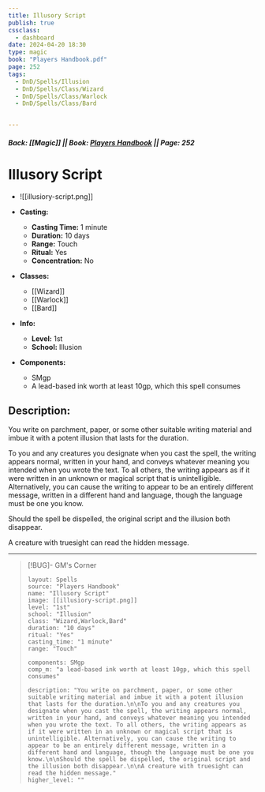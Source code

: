 ```yaml
---
title: Illusory Script
publish: true
cssclass:
  - dashboard
date: 2024-04-20 18:30
type: magic
book: "Players Handbook.pdf"
page: 252
tags:
  - DnD/Spells/Illusion
  - DnD/Spells/Class/Wizard
  - DnD/Spells/Class/Warlock
  - DnD/Spells/Class/Bard


---
```


##### Back: [[Magic]] || Book: [Players Handbook](https://drive.google.com/drive/folders/1O5bhpYizcIT5xxAoLOuzCRht_PVS7VSG?usp=sharing) || Page: 252

# Illusory Script
- ![[illusiory-script.png]]
- **Casting:**
    - **Casting Time:** 1 minute
    - **Duration:** 10 days
    - **Range:** Touch
    - **Ritual:** Yes
    - **Concentration:** No
- **Classes:**
    - [[Wizard]]
    - [[Warlock]]
    - [[Bard]]

- **Info:**
    - **Level:** 1st
    - **School:** Illusion
- **Components:**
    - SMgp
    - A lead-based ink worth at least 10gp, which this spell consumes

## Description:
You write on parchment, paper, or some other suitable writing material and imbue it with a potent illusion that lasts for the duration.

To you and any creatures you designate when you cast the spell, the writing appears normal, written in your hand, and conveys whatever meaning you intended when you wrote the text. To all others, the writing appears as if it were written in an unknown or magical script that is unintelligible. Alternatively, you can cause the writing to appear to be an entirely different message, written in a different hand and language, though the language must be one you know.

Should the spell be dispelled, the original script and the illusion both disappear.

A creature with truesight can read the hidden message.



---

> [!BUG]- GM's Corner
>
> ```statblock
> layout: Spells
> source: "Players Handbook"
> name: "Illusory Script"
> image: [[illusiory-script.png]]
> level: "1st"
> school: "Illusion"
> class: "Wizard,Warlock,Bard"
> duration: "10 days"
> ritual: "Yes"
> casting_time: "1 minute"
> range: "Touch"
>
> components: SMgp
> comp_m: "a lead-based ink worth at least 10gp, which this spell consumes"
>
> description: "You write on parchment, paper, or some other suitable writing material and imbue it with a potent illusion that lasts for the duration.\n\nTo you and any creatures you designate when you cast the spell, the writing appears normal, written in your hand, and conveys whatever meaning you intended when you wrote the text. To all others, the writing appears as if it were written in an unknown or magical script that is unintelligible. Alternatively, you can cause the writing to appear to be an entirely different message, written in a different hand and language, though the language must be one you know.\n\nShould the spell be dispelled, the original script and the illusion both disappear.\n\nA creature with truesight can read the hidden message."
> higher_level: ""
> ```
